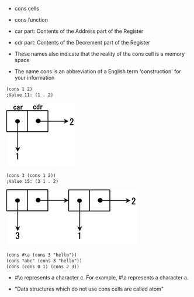+ cons cells
+ cons function
+ car part: Contents of the Address part of the Register
+ cdr part: Contents of the Decrement part of the Register

+ These names also indicate that the reality of the cons cell is a memory space
+ The name cons is an abbreviation of a English term 'construction' for your information

```
(cons 1 2)
;Value 11: (1 . 2)
```

![A cons cell](./cons2.png)

```
(cons 3 (cons 1 2))
;Value 15: (3 1 . 2)
```

![Beaded cons cells](./conss2.png)


```
(cons #\a (cons 3 "hello"))
(cons "abc" (cons 3 "hello"))
(cons (cons 0 1) (cons 2 3))
```

+ #\c represents a character c. For example, #\a represents a character a.

+ "Data structures which do not use cons cells are called atom"


